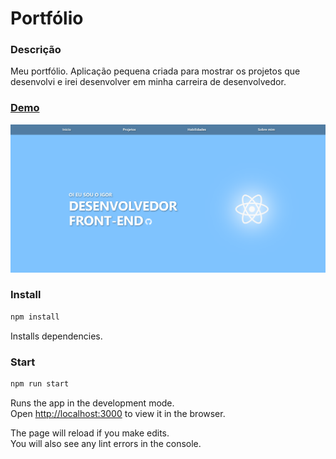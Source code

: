 # Portfólio
### Descrição
Meu portfólio. Aplicação pequena criada para mostrar os projetos que desenvolvi e irei desenvolver em minha carreira de desenvolvedor.
### [Demo](https://igor-ca.github.io/My-portfolio/)
[![Demo](https://raw.githubusercontent.com/Igor-CA/My-portfolio/master/src/assets/portfolio-demo.png)
](https://igor-ca.github.io/My-portfolio/)

### Install

```sh
npm install
```

Installs dependencies.

### Start

```sh
npm run start
```

Runs the app in the development mode.<br /> Open
[http://localhost:3000](http://localhost:3000) to view it in the browser.

The page will reload if you make edits.<br /> You will also see any lint errors
in the console.

